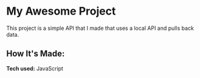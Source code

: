 # My Awesome Project
This project is a simple API that I made that uses a local API and pulls back data. 


## How It's Made:

**Tech used:** JavaScript
